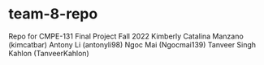 # team-8-repo
Repo for CMPE-131 Final Project Fall 2022 
Kimberly Catalina Manzano (kimcatbar) 
Antony Li (antonyli98) 
Ngoc Mai (Ngocmai139)
Tanveer Singh Kahlon (TanveerKahlon)
